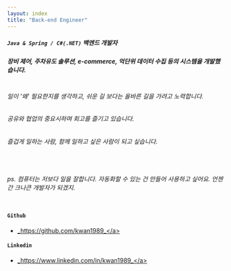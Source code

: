 ```yaml
---
layout: index
title: "Back-end Engineer"
---
```


[//]: # (경력 9년차 개발자로 `Java/Kotlin`, `SpringBoot`, `C#`, `.Net`  백엔드서비스 관련 업무를 하고 있습니다.  )
[//]: # (경력 9년차 개발자로 `Java/Kotlin`, `SpringBoot` 백엔드 서비스 관련 업무를 하고 있습니다.  )

[//]: # (백엔드 기술들에 대해 흥미를 가지고 있고, 새로운 지식들의 공유할 수 있는 토크를 좋아합니다.  )

[//]: # (최근에는 스트리밍 파이프라인 아키텍쳐에 관해 공부하고 있습니다.  )

[//]: # (항상 재미있게 일하고 싶어요!)

[//]: # ()
[//]: # (ps. 언젠간 크나큰 개발자가 되겠지.)

##### `Java & Spring / C#(.NET)`  백엔드 개발자
#####  장비 제어, 주차유도 솔루션, e-commerce, 억단위 데이터 수집 등의 시스템을 개발했습니다.

######  <br> 일이 '왜' 필요한지를 생각하고, 쉬운 길 보다는 올바른 길을 가려고 노력합니다.
######   공유와 협업의 중요시하며 회고를 즐기고 있습니다.
######   즐겁게 일하는 사람, 함께 일하고 싶은 사람이 되고 싶습니다.

###### <br><br> ps. 컴퓨터는 저보다 일을 잘합니다. 자동화할 수 있는 건 만들어 사용하고 싶어요. 언젠간 크나큰 개발자가 되겠지.  

#### <br> `Github`
* <a href="https://github.com/kwan1989">_https://github.com/kwan1989_</a>

#### `Linkedin`
* <a href="https://www.linkedin.com/in/kwan1989">_https://www.linkedin.com/in/kwan1989_</a>

[//]: # (#### `Blog Link`  )

[//]: # (* <a href="https://velog.io/@kwan1989">_https://velog.io/@kwan1989_</a>   )

